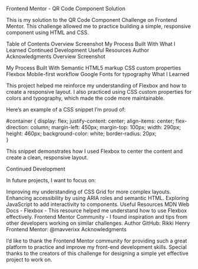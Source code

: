Frontend Mentor - QR Code Component Solution

This is my solution to the QR Code Component Challenge on Frontend Mentor. This challenge allowed me to practice building a simple, responsive component using HTML and CSS.

Table of Contents
Overview
Screenshot
My Process
Built With
What I Learned
Continued Development
Useful Resources
Author
Acknowledgments
Overview
Screenshot

My Process
Built With
Semantic HTML5 markup
CSS custom properties
Flexbox
Mobile-first workflow
Google Fonts for typography
What I Learned

This project helped me reinforce my understanding of Flexbox and how to create a responsive layout. I also practiced using CSS custom properties for colors and typography, which made the code more maintainable.

Here’s an example of a CSS snippet I’m proud of:

#container {
    display: flex;
    justify-content: center;
    align-items: center;
    flex-direction: column;
    margin-left: 450px;
    margin-top: 100px;
    width: 290px;
    height: 460px;
    background-color: white;
    border-radius: 20px;    
}


This snippet demonstrates how I used Flexbox to center the content and create a clean, responsive layout.

Continued Development

In future projects, I want to focus on:

Improving my understanding of CSS Grid for more complex layouts.
Enhancing accessibility by using ARIA roles and semantic HTML.
Exploring JavaScript to add interactivity to components.
Useful Resources
MDN Web Docs - Flexbox - This resource helped me understand how to use Flexbox effectively.
Frontend Mentor Community - I found inspiration and tips from other developers working on similar challenges.
Author
GitHub: Rikki Henry
Frontend Mentor: @mavverixx
Acknowledgments

I’d like to thank the Frontend Mentor community for providing such a great platform to practice and improve my front-end development skills. Special thanks to the creators of this challenge for designing a simple yet effective project to work on.
